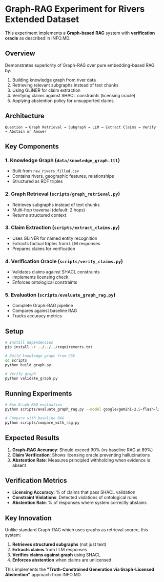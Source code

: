 # Graph-RAG Experiment for Rivers Extended Dataset

This experiment implements a **Graph-based RAG** system with **verification oracle** as described in INFO.MD.

## Overview

Demonstrates superiority of Graph-RAG over pure embedding-based RAG by:
1. Building knowledge graph from river data
2. Retrieving relevant subgraphs instead of text chunks
3. Using GLiNER for claim extraction
4. Verifying claims against SHACL constraints (licensing oracle)
5. Applying abstention policy for unsupported claims

## Architecture

```
Question → Graph Retrieval → Subgraph → LLM → Extract Claims → Verify → Abstain or Answer
```

## Key Components

### 1. Knowledge Graph (`data/knowledge_graph.ttl`)
- Built from `raw_rivers_filled.csv`
- Contains rivers, geographic features, relationships
- Structured as RDF triples

### 2. Graph Retrieval (`scripts/graph_retrieval.py`)
- Retrieves subgraphs instead of text chunks
- Multi-hop traversal (default: 2 hops)
- Returns structured context

### 3. Claim Extraction (`scripts/extract_claims.py`)
- Uses GLiNER for named entity recognition
- Extracts factual triples from LLM responses
- Prepares claims for verification

### 4. Verification Oracle (`scripts/verify_claims.py`)
- Validates claims against SHACL constraints
- Implements licensing check
- Enforces ontological constraints

### 5. Evaluation (`scripts/evaluate_graph_rag.py`)
- Complete Graph-RAG pipeline
- Compares against baseline RAG
- Tracks accuracy metrics

## Setup

```bash
# Install dependencies
pip install -r ../../../requirements.txt

# Build knowledge graph from CSV
cd scripts
python build_graph.py

# Verify graph
python validate_graph.py
```

## Running Experiments

```bash
# Run Graph-RAG evaluation
python scripts/evaluate_graph_rag.py --model google/gemini-2.5-flash-lite --max-questions 100

# Compare with baseline RAG
python scripts/compare_with_rag.py
```

## Expected Results

1. **Graph-RAG Accuracy**: Should exceed 90% (vs baseline RAG at 89%)
2. **Claim Verification**: Shows licensing oracle preventing hallucinations
3. **Abstention Rate**: Measures principled withholding when evidence is absent

## Verification Metrics

- **Licensing Accuracy**: % of claims that pass SHACL validation
- **Constraint Violations**: Detected violations of ontological rules
- **Abstention Rate**: % of responses where system correctly abstains

## Key Innovation

Unlike standard Graph-RAG which uses graphs as retrieval source, this system:
1. **Retrieves structured subgraphs** (not just text)
2. **Extracts claims** from LLM responses
3. **Verifies claims against graph** using SHACL
4. **Enforces abstention** when claims are unlicensed

This implements the **"Truth-Constrained Generation via Graph-Licensed Abstention"** approach from INFO.MD.
